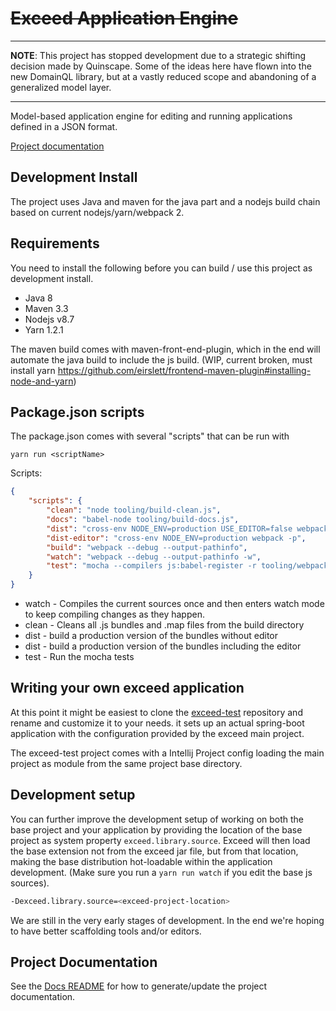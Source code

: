 # ~~Exceed Application Engine~~ #

---

**NOTE**: This project has stopped development due to a strategic shifting decision made by Quinscape. Some of the ideas here have flown into the new DomainQL library, but at a vastly reduced scope and abandoning of a generalized model layer.

---

Model-based application engine for editing and running applications defined in a JSON format.

[Project documentation](https://quinscape.github.io/exceed/index.html)

## Development Install

The project uses Java and maven for the java part and a nodejs build chain based on current nodejs/yarn/webpack 2.

## Requirements

You need to install the following before you can build / use this project as development install.

 * Java 8
 * Maven 3.3
 * Nodejs v8.7
 * Yarn 1.2.1
 
The maven build comes with maven-front-end-plugin, which in the end will automate the java build to include the js build. 
(WIP, current broken, must install yarn https://github.com/eirslett/frontend-maven-plugin#installing-node-and-yarn)

## Package.json scripts

The package.json comes with several "scripts" that can be run with 

```
yarn run <scriptName> 
```

Scripts:

```json
{
    "scripts": {
        "clean": "node tooling/build-clean.js",
        "docs": "babel-node tooling/build-docs.js",
        "dist": "cross-env NODE_ENV=production USE_EDITOR=false webpack -p",
        "dist-editor": "cross-env NODE_ENV=production webpack -p",
        "build": "webpack --debug --output-pathinfo",
        "watch": "webpack --debug --output-pathinfo -w",
        "test": "mocha --compilers js:babel-register -r tooling/webpack -R spec --recursive src/test/js"
    }
}
```

 * watch - Compiles the current sources once and then enters watch mode to keep compiling changes as they happen.
 * clean - Cleans all .js bundles and .map files from the build directory
 * dist - build a production version of the bundles without editor
 * dist - build a production version of the bundles including the editor
 * test - Run the mocha tests

## Writing your own exceed application

At this point it might be easiest to clone the [exceed-test](https://github.com/quinscape/exceed-test) repository and 
rename and customize it to your needs.
it sets up an actual spring-boot application with the configuration provided by the exceed main project.

The exceed-test project comes with a Intellij Project config loading the main project as module from the same project base directory.

## Development setup

You can further improve the development setup of working on both the base project and your application by providing the 
location of the base project as system property `exceed.library.source`. Exceed will then load the base extension not from
the exceed jar file, but from that location, making the base distribution hot-loadable within the application development.
(Make sure you run a `yarn run watch` if you edit the base js sources).

```bash
-Dexceed.library.source=<exceed-project-location>
```

We are still in the very early stages of development. In the end we're hoping to have better scaffolding tools and/or
editors.  

## Project Documentation

See the [Docs README](https://github.com/quinscape/exceed/blob/master/docs/README.md) for how to generate/update the project documentation.
